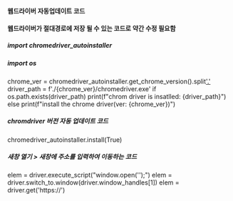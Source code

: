 
#### 웹드라이버 자동업데이트 코드
#### 웹드라이버가 절대경로에 저장 될 수 있는 코드로 약간 수정 필요함

##### import chromedriver_autoinstaller
##### import os
chrome_ver = chromedriver_autoinstaller.get_chrome_version().split['.'](0)
driver_path = f'./{chrome_ver}/chromedriver.exe'
if os.path.exists(driver_path)
print(f"chrom driver is insatlled: {driver_path}")
else
print(f"install the chrome driver(ver: {chrome_ver})")

##### chromdriver 버전 자동 업데이트 코드
chromedriver_autoinstaller.install(True)


##### 새창 열기 > 새창에 주소를 입력하여 이동하는 코드
elem = driver.execute_script("window.open('');")
elem = driver.switch_to.window(driver.window_handles[1])
elem = driver.get('https://')
